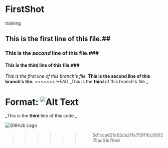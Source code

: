 # FirstShot
training
## This is the **first** line of this file.##
### This is the *second* line of this file.###
#### This is the **third** line of this file.###

_This is the first line of this branch's file._
__This is the second line of this branch's file.__
<<<<<<< HEAD
_This is the **third** of this branch's file _

Format: ![Alt Text](https://www.google.be/url?sa=i&rct=j&q=&esrc=s&source=images&cd=&cad=rja&uact=8&ved=2ahUKEwiBzOv_57PdAhULL8AKHcCTBiQQjRx6BAgBEAU&url=https%3A%2F%2Fwww.petcha.com%2Fhamster-health-center-part-two%2F&psig=AOvVaw1gOKGDOFuwndOrzp7Ghnp7&ust=1536784891483895)
=======
_This is the **third** line of this code _

![GitHUb Logo ](/images/logo.png)
>>>>>>> 5d1cca62fa62da2f1e759f16c990275ac51e78e6
